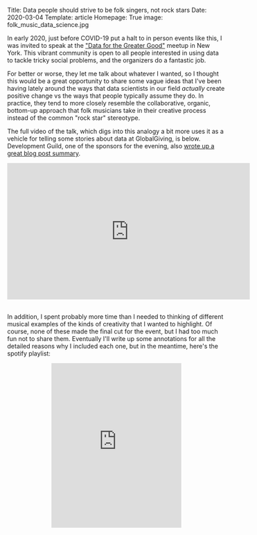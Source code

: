 Title: Data people should strive to be folk singers, not rock stars
Date: 2020-03-04
Template: article
Homepage: True
image: folk_music_data_science.jpg

In early 2020, just before COVID-19 put a halt to in person events like this, I was invited to speak at the ["Data for the Greater Good"](https://www.meetup.com/greatergood/) meetup in New York. This vibrant community is open to all people interested in using data to tackle tricky social problems, and the organizers do a fantastic job. 

For better or worse, they let me talk about whatever I wanted, so I thought this would be a great opportunity to share some vague ideas that I've been having lately around the ways that data scientists in our field *actually* create positive change vs the ways that people typically assume they do. In practice, they tend to more closely resemble the collaborative, organic, bottom-up approach that folk musicians take in their creative process instead of the common "rock star" stereotype.

The full video of the talk, which digs into this analogy a bit more uses it as a vehicle for telling some stories about data at GlobalGiving, is below. Development Guild, one of the sponsors for the evening, also [wrote up a great blog post summary](https://www.developmentguild.com/meetup/data-greater-good-meetup-globalgiving/).

<div style="text-align:center;">
<iframe width="560" height="315" src="https://www.youtube.com/embed/EUwfrGIR2e4" frameborder="0" allow="accelerometer; autoplay; encrypted-media; gyroscope; picture-in-picture" allowfullscreen></iframe>
</div>

<br>

In addition, I spent probably more time than I needed to thinking of different musical examples of the kinds of creativity that I wanted to highlight. Of course, none of these made the final cut for the event, but I had too much fun not to share them. Eventually I'll write up some annotations for all the detailed reasons why I included each one, but in the meantime, here's the spotify playlist:

<div style="text-align:center;">
<iframe src="https://open.spotify.com/embed/playlist/7Ljk1SUg9paa6zhlgDynUr" width="300" height="380" frameborder="0" allowtransparency="true" allow="encrypted-media"></iframe>
</div>

<br>